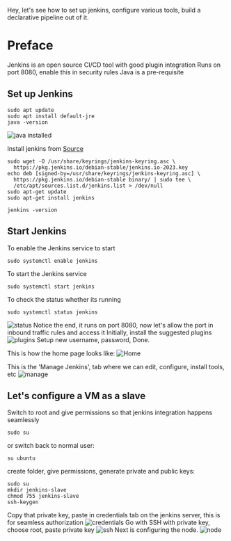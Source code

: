 Hey, let's see how to set up jenkins, configure various tools, build a declarative pipeline out of it.

# Preface
Jenkins is an open source CI/CD tool with good plugin integration
Runs on port 8080, enable this in security rules
Java is a pre-requisite

## Set up Jenkins
```
sudo apt update
sudo apt install default-jre
java -version
```
![java installed](https://github.com/guycalledavinash/jenkins-file/assets/90386560/b82f38ba-7d15-4ac6-86df-915a453cf7a9)

Install jenkins from [Source](https://www.jenkins.io/doc/book/installing/linux/)
```
sudo wget -O /usr/share/keyrings/jenkins-keyring.asc \
  https://pkg.jenkins.io/debian-stable/jenkins.io-2023.key
echo deb [signed-by=/usr/share/keyrings/jenkins-keyring.asc] \
  https://pkg.jenkins.io/debian-stable binary/ | sudo tee \
  /etc/apt/sources.list.d/jenkins.list > /dev/null
sudo apt-get update
sudo apt-get install jenkins
```
```
jenkins -version
```
## Start Jenkins
To enable the Jenkins service to start
```
sudo systemctl enable jenkins
```
To start the Jenkins service
```
sudo systemctl start jenkins
```
To check the status whether its running 
```
sudo systemctl status jenkins
```
![status](https://github.com/guycalledavinash/jenkins-file/assets/90386560/fe083089-64cd-4290-af0e-649cbfe9292a)
Notice the end, it runs on port 8080, now let's allow the port in inbound traffic rules and access it
Initially, install the suggested plugins
![plugins](https://github.com/guycalledavinash/jenkins-file/assets/90386560/a5791a38-eb1f-4a69-8e01-7c6cf5966b18)
Setup new username, password, Done.

This is how the home page looks like:
![Home](https://github.com/guycalledavinash/jenkins-file/assets/90386560/508d118f-32f6-4168-a77c-2b65484c9ac1)

This is the 'Manage Jenkins', tab where we can edit, configure, install tools, etc
![manage](https://github.com/guycalledavinash/jenkins-file/assets/90386560/6592db24-940f-4dfb-bd2c-2a5d598a319c)

## Let's configure a VM as a slave
Switch to root and give permissions so that jenkins integration happens seamlessly 
```
sudo su
```
or switch back to normal user:
```
su ubuntu
```
create folder, give permissions, generate private and public keys:
```
sudo su
mkdir jenkins-slave
chmod 755 jenkins-slave
ssh-keygen
```
Copy that private key, paste in credentials tab on the jenkins server, this is for seamless authorization
![credentials](https://github.com/guycalledavinash/jenkins-file/assets/90386560/17b4b30d-4ae0-4f54-9b62-59d814e12322)
 Go with SSH with private key, choose root, paste private key
![ssh](https://github.com/guycalledavinash/jenkins-file/assets/90386560/63bb4130-7062-4c75-b1f7-eecd9cbf041a)
Next is configuring the node. 
![node](https://github.com/guycalledavinash/jenkins-file/assets/90386560/d2ba65d5-8cbf-49ae-8c60-fb953a73ebc7)



